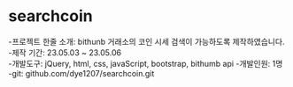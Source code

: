 # searchcoin
-프로젝트 한줄 소개: bithunb 거래소의 코인 시세 검색이 가능하도록 제작하였습니다.
-제작 기간: 23.05.03 ~ 23.05.06 <br>
-개발도구: jQuery, html, css, javaScript, bootstrap, bithumb api 
-개발인원: 1명
-git: github.com/dye1207/searchcoin.git
